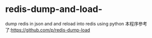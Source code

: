 redis-dump-and-load-
====================

dump redis in json and and reload into redis using python
本程序参考了:https://github.com/p/redis-dump-load
